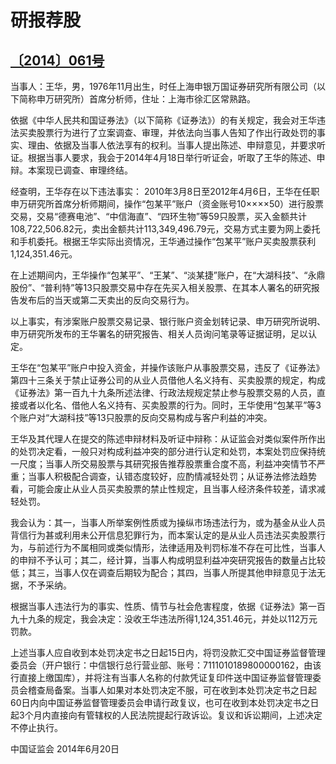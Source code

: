 # 研报荐股

## [〔2014〕061号](http://www.csrc.gov.cn/pub/zjhpublic/G00306212/201505/t20150505_276148.htm)


当事人：王华，男，1976年11月出生，时任上海申银万国证券研究所有限公司（以下简称申万研究所）首席分析师，住址：上海市徐汇区常熟路。

依据《中华人民共和国证券法》（以下简称《证券法》）的有关规定，我会对王华违法买卖股票行为进行了立案调查、审理，并依法向当事人告知了作出行政处罚的事实、理由、依据及当事人依法享有的权利。当事人提出陈述、申辩意见，并要求听证。根据当事人要求，我会于2014年4月18日举行听证会，听取了王华的陈述、申辩。本案现已调查、审理终结。

经查明，王华存在以下违法事实：
2010年3月8日至2012年4月6日，王华在任职申万研究所首席分析师期间，操作“包某平”账户（资金账号10××××50）进行股票交易，交易“德赛电池”、“中信海直”、“四环生物”等59只股票，买入金额共计108,722,506.82元，卖出金额共计113,349,496.79元，交易方式主要为网上委托和手机委托。根据王华实际出资情况，王华通过操作“包某平”账户买卖股票获利1,124,351.46元。

在上述期间内，王华操作“包某平”、“王某”、“淡某捷”账户，在“大湖科技”、“永鼎股份”、“普利特”等13只股票交易中存在先买入相关股票、在其本人署名的研究报告发布后的当天或第二天卖出的反向交易行为。

以上事实，有涉案账户股票交易记录、银行账户资金划转记录、申万研究所说明、申万研究所发布的王华署名的研究报告、相关人员询问笔录等证据证明，足以认定。

王华在“包某平”账户中投入资金，并操作该账户从事股票交易，违反了《证券法》第四十三条关于禁止证券公司的从业人员借他人名义持有、买卖股票的规定，构成《证券法》第一百九十九条所述法律、行政法规规定禁止参与股票交易的人员，直接或者以化名、借他人名义持有、买卖股票的行为。同时，王华使用“包某平”等3个账户对“大湖科技”等13只股票的反向交易构成与客户利益的冲突。

王华及其代理人在提交的陈述申辩材料及听证中辩称：从证监会对类似案件所作出的处罚决定看，一般只对构成利益冲突的部分进行认定和处罚，本案处罚应保持统一尺度；当事人所交易股票与其研究报告推荐股票重合度不高，利益冲突情节不严重；当事人积极配合调查，认错态度较好，应酌情减轻处罚；从证券法修法趋势看，可能会废止从业人员买卖股票的禁止性规定，且当事人经济条件较差，请求减轻处罚。

我会认为：其一，当事人所举案例性质或为操纵市场违法行为，或为基金从业人员背信行为甚或利用未公开信息犯罪行为，而本案认定的是从业人员违法买卖股票行为，与前述行为不属相同或类似情形，法律适用及判罚标准不存在可比性，当事人的申辩不予认可；其二，经计算，当事人构成明显利益冲突研究报告的数量占比较低；其三，当事人仅在调查后期较为配合；其四，当事人所提其他申辩意见于法无据，不予采纳。

根据当事人违法行为的事实、性质、情节与社会危害程度，依据《证券法》第一百九十九条的规定，我会决定：没收王华违法所得1,124,351.46元，并处以112万元罚款。

上述当事人应自收到本处罚决定书之日起15日内，将罚没款汇交中国证券监督管理委员会（开户银行：中信银行总行营业部、账号：7111010189800000162，由该行直接上缴国库），并将注有当事人名称的付款凭证复印件送中国证券监督管理委员会稽查局备案。当事人如果对本处罚决定不服，可在收到本处罚决定书之日起60日内向中国证券监督管理委员会申请行政复议，也可在收到本处罚决定书之日起3个月内直接向有管辖权的人民法院提起行政诉讼。复议和诉讼期间，上述决定不停止执行。





 
 
 
 
 
中国证监会 
2014年6月20日